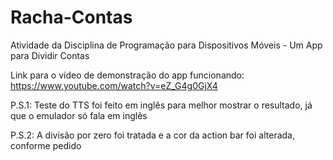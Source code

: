 # Racha-Contas
Atividade da Disciplina de Programação para Dispositivos Móveis - Um App para Dividir Contas


Link para o vídeo de demonstração do app funcionando: https://www.youtube.com/watch?v=eZ_G4g0GjX4

P.S.1: Teste do TTS foi feito em inglês para melhor mostrar o resultado, já que o emulador só fala em inglês

P.S.2: A divisão por zero foi tratada e a cor da action bar foi alterada, conforme pedido
